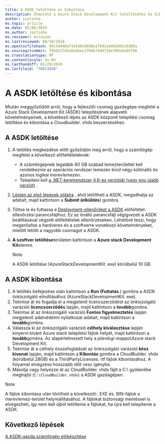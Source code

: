 ```yaml
---
title: A ASDK letöltése és kibontása
description: Útmutató a Azure Stack Development Kit letöltéséhez és kibontásához (ASDK).
author: justinha
ms.topic: article
ms.date: 05/06/2019
ms.author: justinha
ms.reviewer: misainat
ms.lastreviewed: 08/10/2018
ms.openlocfilehash: 99c43848af1d140c6698e1f4d1ae992665c0389a
ms.sourcegitcommit: fd5d217d3a8adeec2f04b74d4728e709a4a95790
ms.translationtype: MT
ms.contentlocale: hu-HU
ms.lasthandoff: 01/29/2020
ms.locfileid: "76873838"
---
```

# <a name="download-and-extract-the-asdk"></a>A ASDK letöltése és kibontása
Miután meggyőződött arról, hogy a fejlesztői csomag gazdagépe megfelel a Azure Stack Development Kit (ASDK) telepítésének alapvető követelményeinek, a következő lépés az ASDK központi telepítési csomag letöltése és kibontása a Cloudbuilder. vhdx beszerzéséhez.

## <a name="download-the-asdk"></a>A ASDK letöltése
1. A letöltés megkezdése előtt győződjön meg arról, hogy a számítógép megfelel a következő előfeltételeknek:

   - A számítógépnek legalább 60 GB szabad lemezterülettel kell rendelkeznie az operációs rendszer lemezén kívül négy különálló és azonos logikai merevlemezen.
   - Telepíteni kell [a .NET-keretrendszer 4,6-es verzióját (vagy egy újabb verziót)](https://dotnet.microsoft.com/download/dotnet-framework-runtime/net46) .

2. [Lépjen az első lépések oldalra](https://azure.microsoft.com/overview/azure-stack/try/?v=try) , ahol letöltheti a ASDK, megadhatja az adatait, majd kattintson a **Submit (elküldés**) gombra.
3. Töltse le és futtassa a [Deployment-ellenőröket a ASDK](https://go.microsoft.com/fwlink/?LinkId=828735&clcid=0x409) előfeltétel-ellenőrzési parancsfájlhoz. Ez az önálló parancsfájl végigvezeti a ASDK beállításával végzett előfeltételek ellenőrzéseken. Lehetővé teszi, hogy megerősítse a hardveres és a szoftverre vonatkozó követelményeket, mielőtt letölti a nagyobb csomagot a ASDK.
4. **A szoftver letöltése**területen kattintson a **Azure stack Development Kit**elemre.

   > [!NOTE]
   > A ASDK letöltése (AzureStackDevelopmentKit. exe) körülbelül 10 GB.

## <a name="extract-the-asdk"></a>A ASDK kibontása
1. A letöltés befejezése után kattintson a **Run (Futtatás** ) gombra a ASDK önkiszolgáló elindításához (AzureStackDevelopmentKit. exe).
2. Tekintse át és fogadja el a megjelenő licencszerződést az önkiszolgáló varázsló **licencszerződés** lapján, majd kattintson a **tovább**gombra.
3. Tekintse át az önkiszolgáló varázsló **Fontos figyelmeztetés** lapján megjelenő adatvédelmi nyilatkozat adatait, majd kattintson a **tovább**gombra.
4. Válassza ki az önkiszolgáló varázsló **célhely kiválasztása** lapján kinyerni kívánt Azure stack telepítési fájlok helyét, majd kattintson a **tovább**gombra. Az alapértelmezett hely a *jelenlegi mappa*\Azure stack Development Kit. 
5. Tekintse át a célhely összefoglalását az önkiszolgáló varázsló **kész kivonat** lapján, majd kattintson a **Kibontás** gombra a CloudBuilder. vhdx (körülbelül 28GB) és a ThirdPartyLicenses. rtf fájlok kibontásához. A folyamat elvégzése hosszabb időt vesz igénybe.
6. Másolja vagy helyezze át az CloudBuilder. vhdx fájlt a C:\ gyökerébe meghajtó (`C:\CloudBuilder.vhdx`) a ASDK gazdagépen.

> [!NOTE]
> A fájlok kibontása után törölheti a következőt:. EXE és. BIN-fájlok a merevlemez-terület helyreállításához. A fájlokat biztonsági mentéssel is elvégezheti, így nem kell újból letöltenie a fájlokat, ha újra kell telepítenie a ASDK.


## <a name="next-steps"></a>Következő lépések
[A ASDK-gazda számítógép előkészítése](asdk-prepare-host.md)